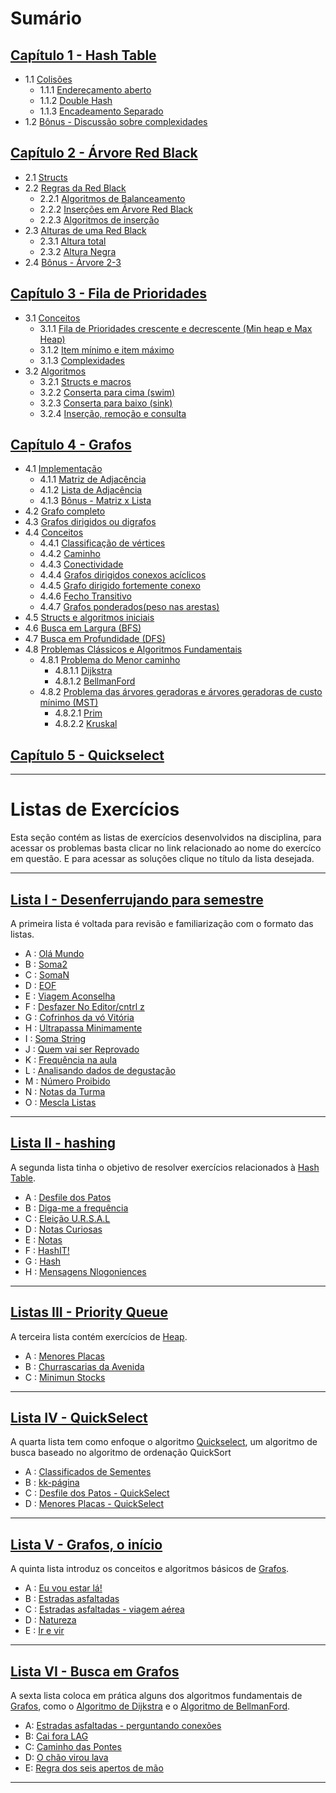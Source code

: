 # Sumário

## [Capítulo 1 - Hash Table](apostila/HashTable.md)

- 1.1 [Colisões](apostila/HashTable.md#11-colisoes)
	- 1.1.1 [Endereçamento aberto](apostila/HashTable.md#111-enderecamento-aberto)
	- 1.1.2 [Double Hash](apostila/HashTable.md#112-double-hash)
	- 1.1.3 [Encadeamento Separado](apostila/HashTable.md#113-encadeamento-separado)
- 1.2 [Bônus - Discussão sobre complexidades](apostila/HashTable.md#12-bonus-discussao-sobre-complexidades)

## [Capítulo 2 - Árvore Red Black](apostila/ÁrvoreRedBlack.md)

- 2.1 [Structs](apostila/ÁrvoreRedBlack.md#21-structs)
- 2.2 [Regras da Red Black](apostila/ÁrvoreRedBlack.md#22-regras-da-redblack)
	- 2.2.1 [Algoritmos de Balanceamento](apostila/ÁrvoreRedBlack.md#221-algoritmos-de-balanceamento)
	- 2.2.2 [Inserções em Árvore Red Black](apostila/ÁrvoreRedBlack.md#222-insercoes-em-arvore-red-black)
	- 2.2.3 [Algoritmos de inserção](apostila/ÁrvoreRedBlack.md#223-algoritmos-de-insercao)
- 2.3 [Alturas de uma Red Black](apostila/ÁrvoreRedBlack.md#23-alturas-de-uma-red-black)
	- 2.3.1 [Altura total](apostila/ÁrvoreRedBlack.md#231-altura-total)
	- 2.3.2 [Altura Negra](apostila/ÁrvoreRedBlack.md#232-altura-negra)
- 2.4 [Bônus - Árvore 2-3](apostila/ÁrvoreRedBlack.md#24-bonus-arvore-2-3)

## [Capítulo 3 - Fila de Prioridades](apostila/FiladePrioridades.md)

- 3.1 [Conceitos](apostila/FiladePrioridades.md#31-conceitos)
	- 3.1.1 [Fila de Prioridades crescente e decrescente (Min heap e Max Heap)](apostila/FiladePrioridades.md#311-fila-de-prioridades-crescente-e-decrescente-min-heap-e-max-heap)
	- 3.1.2 [Item mínimo e item máximo](apostila/FiladePrioridades.md#312-item-máximo-e-item-mínimo)
	- 3.1.3 [Complexidades](apostila/FiladePrioridades.md#313-complexidades)
- 3.2 [Algoritmos](apostila/FiladePrioridades.md#32-algoritmos)
	- 3.2.1 [Structs e macros](apostila/FiladePrioridades.md#321-struct-e-macros)
	- 3.2.2 [Conserta para cima (swim)](apostila/FiladePrioridades.md#322-conserta-para-cima-swim)
	- 3.2.3 [Conserta para baixo (sink)](apostila/FiladePrioridades.md#323-conserta-para-baixo-sink)
	- 3.2.4 [Inserção, remoção e consulta](apostila/FiladePrioridades.md#324-inserção-remoção-e-consulta)
## [Capítulo 4 - Grafos](apostila/Grafos.md)

- 4.1 [Implementação](apostila/Grafos.md#41-implementacao)
	- 4.1.1 [Matriz de Adjacência](apostila/Grafos.md#411-matriz-de-adjacencia)
	- 4.1.2 [Lista de Adjacência](apostila/Grafos.md#412-lista-de-adjacencia)
	- 4.1.3 [Bônus - Matriz x Lista](apostila/Grafos.md##413-bonus-matriz-x-lista)
- 4.2 [Grafo completo](apostila/Grafos.md#42-grafo-completo)
- 4.3 [Grafos dirigidos ou digrafos](apostila/Grafos.md#43-grafos-dirigidos-ou-digrafos)
- 4.4 [Conceitos](apostila/Grafos.md#44-conceitos)
	- 4.4.1 [Classificação de vértices](apostila/Grafos.md#441-classificacao-de-vertices)
	- 4.4.2 [Caminho](apostila/Grafos.md#442-caminho)
	- 4.4.3 [Conectividade](apostila/Grafos.md#443-conectividade)
	- 4.4.4 [Grafos dirigidos conexos acíclicos](apostila/Grafos.md#444-grafos-dirigidos-conexos-aciclicos)
	- 4.4.5 [Grafo dirigido fortemente conexo](apostila/Grafos.md#445-grafo-dirigido-fortemente-conexo)
	- 4.4.6 [Fecho Transitivo](apostila/Grafos.md#446-fecho-transitivo)
	- 4.4.7 [Grafos ponderados(peso nas arestas)](apostila/Grafos.md#447-grafos-ponderados-peso-nas-arestas)
- 4.5 [Structs e algoritmos iniciais](apostila/Grafos.md#45-structs-e-algoritmos-iniciais)
- 4.6 [Busca em Largura (BFS)](apostila/Grafos.md#46-busca-em-largura-bfs)
- 4.7 [Busca em Profundidade (DFS)](apostila/Grafos.md#47-busca-em-profundidade-dfs)
- 4.8 [Problemas Clássicos e Algoritmos Fundamentais](apostila/Grafos.md#48-problemas-classicos-e-algoritmos-fundamentais)
	- 4.8.1 [Problema do Menor caminho](apostila/Grafos.md#481-problema-do-menor-caminho)
		- 4.8.1.1 [Dijkstra](apostila/Grafos.md#4811-dijkstra)
		- 4.8.1.2 [BellmanFord](apostila/Grafos.md#4812-bellman-ford)
	- 4.8.2 [Problema das árvores geradoras e árvores geradoras de custo mínimo (MST)](apostila/Grafos.md#problema-das-arvores-geradoras-e-arvores-geradoras-de-custo-minimo-mst)
		- 4.8.2.1 [Prim](apostila/Grafos.md#4821-prim)
		- 4.8.2.2 [Kruskal](apostila/Grafos.md#4822-kruskal)

## [Capítulo 5 - Quickselect](apostila/Quickselect.md)


---


# Listas de Exercícios

Esta seção contém as listas de exercícios desenvolvidos na disciplina, para acessar os problemas basta clicar no link relacionado ao nome do exercíco em questão. E para acessar as soluções clique no título da lista desejada.

---
## [Lista I - Desenferrujando para semestre](listas/lista1-desenferrujando)  

A primeira lista é voltada para revisão e familiarização com o formato das listas.

- A : [Olá Mundo](https://moj.naquadah.com.br/contests/bcr-EDA2-2023_2-lista1-relembrando/olamundo.pdf)
- B : [Soma2](https://moj.naquadah.com.br/contests/bcr-EDA2-2023_2-lista1-relembrando/soma2.pdf)
- C : [SomaN](https://moj.naquadah.com.br/contests/bcr-EDA2-2023_2-lista1-relembrando/soma.pdf)
- D : [EOF](https://moj.naquadah.com.br/contests/bcr-EDA2-2023_2-lista1-relembrando/eof.pdf)
- E : [Viagem Aconselha](https://moj.naquadah.com.br/contests/bcr-EDA2-2023_2-lista1-relembrando/viagemaconselha.pdf)
- F : [Desfazer No Editor/cntrl z](https://moj.naquadah.com.br/contests/bcr-EDA2-2023_2-lista1-relembrando/ctrl-z.pdf)
- G : [Cofrinhos da vó Vitória](https://br.spoj.com/problems/COFRE.pdf)
- H : [Ultrapassa Minimamente](https://moj.naquadah.com.br/contests/bcr-EDA2-2023_2-lista1-relembrando/ultrapassaminimamente.pdf)
- I : [Soma String](https://moj.naquadah.com.br/contests/bcr-EDA2-2023_2-lista1-relembrando/soma_string.pdf)
- J : [Quem vai ser Reprovado](https://br.spoj.com/problems/PLACAR.pdf)
- K : [Frequência na aula](https://br.spoj.com/problems/FREQUE12.pdf) 
- L : [Analisando dados de degustação](https://moj.naquadah.com.br/contests/bcr-EDA2-2023_2-lista1-relembrando/sequencia-desgustacao.pdf)
- M : [Número Proibido](https://moj.naquadah.com.br/contests/bcr-EDA2-2023_2-lista1-relembrando/proibido.pdf)
- N : [Notas da Turma](https://moj.naquadah.com.br/contests/bcr-EDA2-2023_2-lista1-relembrando/divide-turma.pdf)
- O : [Mescla Listas](https://moj.naquadah.com.br/contests/bcr-EDA2-2023_2-lista1-relembrando/le-junta.pdf)
---
## [Lista II - hashing](listas/lista2-hashing/)

A segunda lista tinha o objetivo de resolver exercícios relacionados à [Hash Table](/apostila/HashTable.md).

- A : [Desfile dos Patos](https://moj.naquadah.com.br/contests/bcr-EDA2-2023_2-hash/desfile.pdf)
- B : [Diga-me a frequência](https://moj.naquadah.com.br/contests/bcr-EDA2-2023_2-hash/digafrequencia.pdf)
- C : [Eleição U.R.S.A.L](https://moj.naquadah.com.br/contests/bcr-EDA2-2023_2-hash/eleicao-ursal-big.pdf)
- D : [Notas Curiosas](https://moj.naquadah.com.br/contests/bcr-EDA2-2023_2-hash/notas.pdf)
- E : [Notas](https://br.spoj.com/problems/NOTAS14.pdf)
- F : [HashIT!](https://www.spoj.com/problems/HASHIT.pdf)
- G : [Hash](https://br.spoj.com/problems/HASHADIQ.pdf) 
- H : [Mensagens Nlogoniences](https://moj.naquadah.com.br/contests/bcr-EDA2-2023_2-hash/mensagens.pdf)
---
## [Listas III - Priority Queue](listas/lista3-priorityQueue/)

A terceira lista contém exercícios de [Heap](/apostila/FiladePrioridades.md).

- A : [Menores Placas](https://moj.naquadah.com.br/contests/bcr-EDA2-2023_2-pq/menores-placas.pdf)
- B : [Churrascarias da Avenida](https://br.spoj.com/problems/CHURRASC.pdf)
- C : [Minimun Stocks](https://www.spoj.com/problems/MINSTOCK.pdf)
---

## [Lista IV - QuickSelect](listas/lista4-quickSelect/)

A quarta lista tem como enfoque o algoritmo [Quickselect](/apostila/Quickselect.md), um algoritmo de busca baseado no algoritmo de ordenação QuickSort

- A : [Classificados de Sementes](https://moj.naquadah.com.br/contests/bcr-EDA2-2023_2-quickselect/classificado-agronomia.pdf)
- B : [kk-página](https://moj.naquadah.com.br/contests/bcr-EDA2-2023_2-quickselect/kk-pagina.pdf)
- C : [Desfile dos Patos - QuickSelect](https://moj.naquadah.com.br/contests/bcr-EDA2-2023_2-quickselect/desfile.pdf)
- D : [Menores Placas - QuickSelect](https://moj.naquadah.com.br/contests/bcr-EDA2-2023_2-quickselect/menores-placas.pdf)
---

## [Lista V - Grafos, o início](listas/lista5-grafos/)

A quinta lista introduz os conceitos e algoritmos básicos de [Grafos](/apostila/Grafos.md).

- A : [Eu vou estar lá!](https://moj.naquadah.com.br/contests/bcr-EDA2-2023_2-grafos/euvouestarla.pdf)
- B : [Estradas asfaltadas](https://moj.naquadah.com.br/contests/bcr-EDA2-2023_2-grafos/grafo-nucleos-cidades.pdf)
- C : [Estradas asfaltadas - viagem aérea](https://moj.naquadah.com.br/contests/bcr-EDA2-2023_2-grafos/grafo-ajude-joao.pdf)
- D : [Natureza](https://br.spoj.com/problems/NATUREZA.pdf)
- E : [Ir e vir](https://br.spoj.com/problems/IREVIR.pdf)
---

## [Lista VI - Busca em Grafos](/listas/listas6-buscasEmGrafos)

A sexta lista coloca em prática alguns dos algoritmos fundamentais de [Grafos](/apostila/Grafos.md), como o [Algoritmo de Dijkstra](/apostila/Grafos.md#4811-dijkstra) e o [Algoritmo de BellmanFord](/apostila/Grafos.md#4812-bellman-ford).

- A: [Estradas asfaltadas - perguntando conexões](https://moj.naquadah.com.br/contests/bcr-EDA2-2023_2-grafos-busca/grafo-nlogonia-conexoes.pdf)
- B: [Cai fora LAG](https://moj.naquadah.com.br/contests/bcr-EDA2-2023_2-grafos-busca/grafo-chp.pdf)
- C: [Caminho das Pontes](https://moj.naquadah.com.br/contests/bcr-EDA2-2023_2-grafos-busca/pontes.pdf)
- D: [O chão virou lava](https://moj.naquadah.com.br/contests/bcr-EDA2-2023_2-grafos-busca/o_chao_e_lava.pdf)
- E: [Regra dos seis apertos de mão](https://moj.naquadah.com.br/contests/bcr-EDA2-2023_2-grafos-busca/handshakes-rule.pdf)
---

